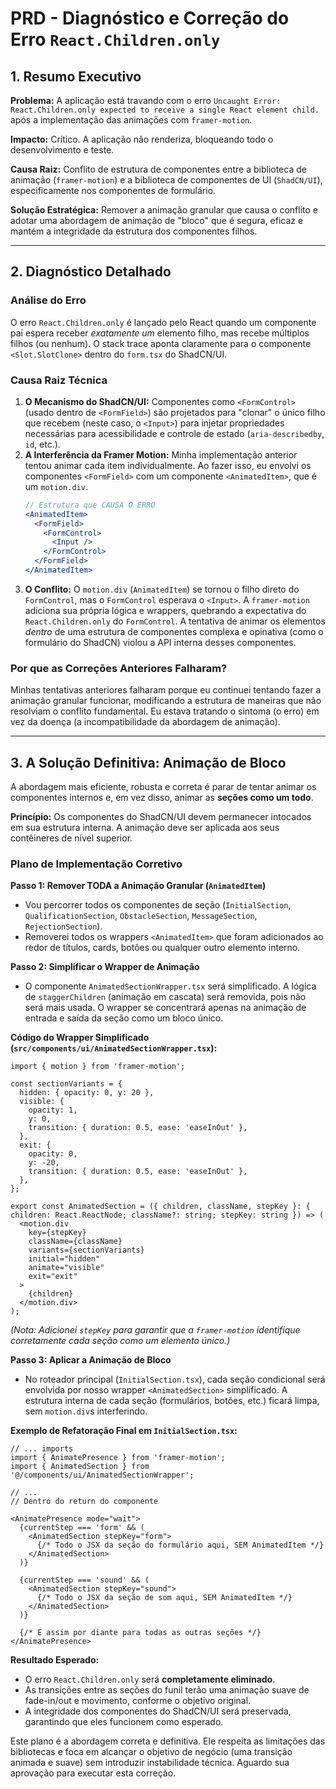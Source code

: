 # PRD - Diagnóstico e Correção do Erro `React.Children.only`

## 1. Resumo Executivo

**Problema:** A aplicação está travando com o erro `Uncaught Error: React.Children.only expected to receive a single React element child.` após a implementação das animações com `framer-motion`.

**Impacto:** Crítico. A aplicação não renderiza, bloqueando todo o desenvolvimento e teste.

**Causa Raiz:** Conflito de estrutura de componentes entre a biblioteca de animação (`framer-motion`) e a biblioteca de componentes de UI (`ShadCN/UI`), especificamente nos componentes de formulário.

**Solução Estratégica:** Remover a animação granular que causa o conflito e adotar uma abordagem de animação de "bloco" que é segura, eficaz e mantém a integridade da estrutura dos componentes filhos.

---

## 2. Diagnóstico Detalhado

### Análise do Erro
O erro `React.Children.only` é lançado pelo React quando um componente pai espera receber *exatamente um* elemento filho, mas recebe múltiplos filhos (ou nenhum). O stack trace aponta claramente para o componente `<Slot.SlotClone>` dentro do `form.tsx` do ShadCN/UI.

### Causa Raiz Técnica
1.  **O Mecanismo do ShadCN/UI:** Componentes como `<FormControl>` (usado dentro de `<FormField>`) são projetados para "clonar" o único filho que recebem (neste caso, o `<Input>`) para injetar propriedades necessárias para acessibilidade e controle de estado (`aria-describedby`, `id`, etc.).
2.  **A Interferência da Framer Motion:** Minha implementação anterior tentou animar cada item individualmente. Ao fazer isso, eu envolvi os componentes `<FormField>` com um componente `<AnimatedItem>`, que é um `motion.div`.
    ```jsx
    // Estrutura que CAUSA O ERRO
    <AnimatedItem>
      <FormField>
        <FormControl>
          <Input />
        </FormControl>
      </FormField>
    </AnimatedItem>
    ```
3.  **O Conflito:** O `motion.div` (`AnimatedItem`) se tornou o filho direto do `FormControl`, mas o `FormControl` esperava o `<Input>`. A `framer-motion` adiciona sua própria lógica e wrappers, quebrando a expectativa do `React.Children.only` do `FormControl`. A tentativa de animar os elementos *dentro* de uma estrutura de componentes complexa e opinativa (como o formulário do ShadCN) violou a API interna desses componentes.

### Por que as Correções Anteriores Falharam?
Minhas tentativas anteriores falharam porque eu continuei tentando fazer a animação granular funcionar, modificando a estrutura de maneiras que não resolviam o conflito fundamental. Eu estava tratando o sintoma (o erro) em vez da doença (a incompatibilidade da abordagem de animação).

---

## 3. A Solução Definitiva: Animação de Bloco

A abordagem mais eficiente, robusta e correta é parar de tentar animar os componentes internos e, em vez disso, animar as **seções como um todo**.

**Princípio:** Os componentes do ShadCN/UI devem permanecer intocados em sua estrutura interna. A animação deve ser aplicada aos seus contêineres de nível superior.

### Plano de Implementação Corretivo

**Passo 1: Remover TODA a Animação Granular (`AnimatedItem`)**
-   Vou percorrer todos os componentes de seção (`InitialSection`, `QualificationSection`, `ObstacleSection`, `MessageSection`, `RejectionSection`).
-   Removerei todos os wrappers `<AnimatedItem>` que foram adicionados ao redor de títulos, cards, botões ou qualquer outro elemento interno.

**Passo 2: Simplificar o Wrapper de Animação**
-   O componente `AnimatedSectionWrapper.tsx` será simplificado. A lógica de `staggerChildren` (animação em cascata) será removida, pois não será mais usada. O wrapper se concentrará apenas na animação de entrada e saída da seção como um bloco único.

**Código do Wrapper Simplificado (`src/components/ui/AnimatedSectionWrapper.tsx`):**
```tsx
import { motion } from 'framer-motion';

const sectionVariants = {
  hidden: { opacity: 0, y: 20 },
  visible: {
    opacity: 1,
    y: 0,
    transition: { duration: 0.5, ease: 'easeInOut' },
  },
  exit: {
    opacity: 0,
    y: -20,
    transition: { duration: 0.5, ease: 'easeInOut' },
  },
};

export const AnimatedSection = ({ children, className, stepKey }: { children: React.ReactNode; className?: string; stepKey: string }) => (
  <motion.div
    key={stepKey}
    className={className}
    variants={sectionVariants}
    initial="hidden"
    animate="visible"
    exit="exit"
  >
    {children}
  </motion.div>
);
```
*(Nota: Adicionei `stepKey` para garantir que a `framer-motion` identifique corretamente cada seção como um elemento único.)*

**Passo 3: Aplicar a Animação de Bloco**
-   No roteador principal (`InitialSection.tsx`), cada seção condicional será envolvida por nosso wrapper `<AnimatedSection>` simplificado. A estrutura interna de cada seção (formulários, botões, etc.) ficará limpa, sem `motion.div`s interferindo.

**Exemplo de Refatoração Final em `InitialSection.tsx`:**
```tsx
// ... imports
import { AnimatePresence } from 'framer-motion';
import { AnimatedSection } from '@/components/ui/AnimatedSectionWrapper';

// ...
// Dentro do return do componente

<AnimatePresence mode="wait">
  {currentStep === 'form' && (
    <AnimatedSection stepKey="form">
      {/* Todo o JSX da seção do formulário aqui, SEM AnimatedItem */}
    </AnimatedSection>
  )}

  {currentStep === 'sound' && (
    <AnimatedSection stepKey="sound">
      {/* Todo o JSX da seção de som aqui, SEM AnimatedItem */}
    </AnimatedSection>
  )}

  {/* E assim por diante para todas as outras seções */}
</AnimatePresence>
```

**Resultado Esperado:**
-   O erro `React.Children.only` será **completamente eliminado**.
-   As transições entre as seções do funil terão uma animação suave de fade-in/out e movimento, conforme o objetivo original.
-   A integridade dos componentes do ShadCN/UI será preservada, garantindo que eles funcionem como esperado.

Este plano é a abordagem correta e definitiva. Ele respeita as limitações das bibliotecas e foca em alcançar o objetivo de negócio (uma transição animada e suave) sem introduzir instabilidade técnica. Aguardo sua aprovação para executar esta correção.